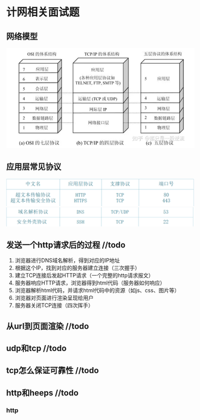 # 计网相关面试题

## 网络模型

![alt text](pictures/PixPin_2024-03-17_22-01-36.png)

## 应用层常见协议

![alt text](pictures/PixPin_2024-03-17_22-03-10.png)
![alt text](pictures/PixPin_2024-03-17_22-03-43.png)

## 发送一个http请求后的过程 //todo

1. 浏览器进行DNS域名解析，得到对应的IP地址
2. 根据这个IP，找到对应的服务器建立连接（三次握手）
3. 建立TCP连接后发起HTTP请求（一个完整的http请求报文）
4. 服务器响应HTTP请求，浏览器得到html代码（服务器如何响应）
5. 浏览器解析html代码，并请求html代码中的资源（如js、css、图片等）
6. 浏览器对页面进行渲染呈现给用户
7. 服务器关闭TCP连接（四次挥手）

## 从url到页面渲染 //todo

## udp和tcp //todo

## tcp怎么保证可靠性 //todo

## http和heeps //todo

### http


